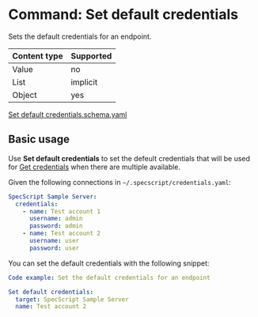 # Command: Set default credentials

Sets the default credentials for an endpoint.

| Content type | Supported |
|--------------|-----------|
| Value        | no        |
| List         | implicit  |
| Object       | yes       |

[Set default credentials.schema.yaml](schema/Set%20default%20credentials.schema.yaml)

## Basic usage

Use **Set default credentials** to set the defeult credentials that will be used
for [Get credentials](Get%20credentials.spec.md) when there are multiple available.

Given the following connections in `~/.specscript/credentials.yaml`:

```yaml file=credentials.yaml
SpecScript Sample Server:
  credentials:
    - name: Test account 1
      username: admin
      password: admin
    - name: Test account 2
      username: user
      password: user
```

<!-- yaml specscript
Credentials: ${SCRIPT_TEMP_DIR}/credentials.yaml
-->


You can set the default credentials with the following snippet:

```yaml specscript
Code example: Set the default credentials for an endpoint

Set default credentials:
  target: SpecScript Sample Server
  name: Test account 2
```